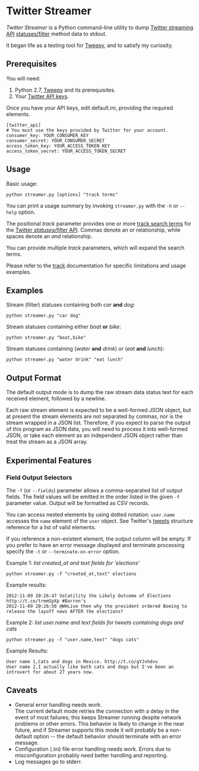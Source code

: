 # Twitter Streamer #
*Twitter Streamer* is a Python command-line utility to dump [Twitter streaming API][streaming-apis] 
[statuses/filter][statuses-filter] method data to stdout.

It began life as a testing tool for [Tweepy][tweepy], and to satisfy my curiosity.

## Prerequisites ##
You will need:

 1. Python 2.7, [Tweepy][tweepy] and its prerequisites.
 2. Your [Twitter API keys][keys].

Once you have your API keys, edit default.ini, providing the required elements.

    [twitter_api]
    # You must use the keys provided by Twitter for your account.
    consumer_key: YOUR_CONSUMER_KEY
    consumer_secret: YOUR_CONSUMER_SECRET
    access_token_key: YOUR_ACCESS_TOKEN_KEY
    access_token_secret: YOUR_ACCESS_TOKEN_SECRET

## Usage ##
Basic usage:

    python streamer.py [options] "track terms"
    
You can print a usage summary by invoking `streamer.py` with the `-h` or `--help` option.

The positional *track* parameter provides one or more [track search terms][parameters-track] for the [Twitter 
*statuses/filter* API][statuses-filter].  Commas denote an *or* relationship, while spaces
denote an *and* relationship.  

You can provide multiple *track* parameters, which will expand the search terms.

Please refer to the [track][parameters-track] documentation for specific limitations and 
usage examples.

## Examples ##
Stream (filter) statuses containing both *car* **and** *dog*:

    python streamer.py "car dog"

Stream statuses containing either *boat* **or** *bike*:

    python streamer.py "boat,bike" 
    
Stream statuses containing (*water* **and** *drink*) *or* (*eat* **and** *lunch*):

    python streamer.py "water drink" "eat lunch"
    
## Output Format ##
The default output mode is to dump the raw stream data status text for each received
element, followed by a newline.

Each raw stream element is expected to be a well-formed JSON object, but at present the
stream elements are not separated by commas, nor is the stream wrapped in a JSON
list.  Therefore, if you expect to parse the output of this program as JSON
data, you will need to process it into well-formed JSON, or take each element as
an independent JSON object rather than treat the stream as a JSON array.
## Experimental Features ##
### Field Output Selectors ###
The `-f` (or `--fields`) parameter allows a comma-separated list of output fields.
The field values will be emitted in the order listed in the given `-f` 
parameter value.  Output will be formatted as CSV records.

You can access nested elements by using dotted notation: `user.name` accesses 
the `name` element of the `user` object.  See Twitter's [tweets][twitter-tweets] 
structure reference for a list of valid elements. 

If you reference a non-existent element, the output column will be empty. 
If you prefer to have an error message displayed and terminate processing
specify the `-t` or `--terminate-on-error` option. 

Example 1: *list created_at and text fields for 'elections'*

    python streamer.py -f "created_at,text" elections

Example results:

    2012-11-09 20:26:47 Volatility the Likely Outcome of Elections http://t.co/trmmSpXp #Barron's
    2012-11-09 20:26:50 @WHLive then why the president ordered Boeing to release the layoff news AFTER the elections?

Example 2: *list user.name and text fields for tweets containing dogs *and* cats*

    python streamer.py -f "user.name,text" "dogs cats"
    
Example Results:

    User name 1,Cats and dogs in Mexico. http://t.co/gYJvhdvv
    User name 2,I actually like both cats and dogs but I've been an introvert for about 27 years now.

## Caveats ##
* General error handling needs work.  
    The current default mode retries the connection with a delay
in the event of most failures; this keeps Streamer running despite network
problems or other errors.  This behavior is likely to change in the near future, 
and if Streamer supports this mode it will probably be a non-default option -- the
default behavior should terminate with an error message.
* Configuration (.ini) file error handling needs work.
    Errors due to misconfiguration probably need better handling and reporting. 
* Log messages go to stderr.
  
[streaming-apis]: https://dev.twitter.com/docs/streaming-apis
[parameters-track]: https://dev.twitter.com/docs/streaming-apis/parameters#track 
[statuses-filter]: https://dev.twitter.com/docs/api/1.1/post/statuses/filter
[keys]: https://dev.twitter.com/docs/faq#7447
[tweepy]: https://github.com/tweepy/tweepy
[twitter-tweets]: https://dev.twitter.com/docs/platform-objects/tweets
